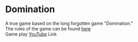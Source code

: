 # Domination
A true game based on the long forgotten game "Domination."<br>
The rules of the game can be found <a href="https://en.wikipedia.org/wiki/Focus_(board_game)">here</a><br>
Game play <a href="https://www.youtube.com/watch?v=zRIChfOqu4M">YouTube</a> Link

